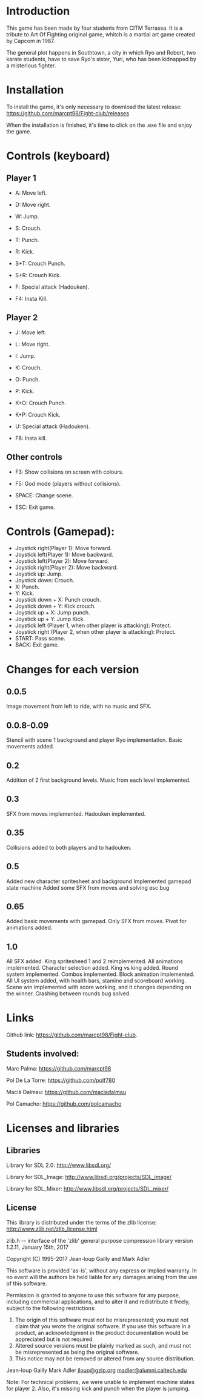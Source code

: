 # Introduction

This game has been made by four students from CITM Terrassa. It is a tribute to Art Of Fighting original game, whitch is a martial art game created by Capcom in 1987.

The general plot happens in Southtown, a city in which Ryo and Robert, two karate students, have to save Ryo's sister, Yuri, who has been kidnapped by a misterious fighter.

# Installation

To install the game, it's only necessary to download the latest release: https://github.com/marcpt98/Fight-club/releases

When the installation is finished, it's time to click on the .exe file and enjoy the game.

# Controls (keyboard)

## Player 1

- A: Move left.

- D: Move right.

- W: Jump.

- S: Crouch.

- T: Punch.

- R: Kick.

- S+T: Crouch Punch.

- S+R: Crouch Kick.

- F: Special attack (Hadouken).

- F4: Insta Kill.

## Player 2

- J: Move left.

- L: Move right.

- I: Jump.

- K: Crouch.

- O: Punch.

- P: Kick.

- K+O: Crouch Punch.

- K+P: Crouch Kick.

- U: Special attack (Hadouken).

- F8: Insta kill.

## Other controls

- F3: Show collisions on screen with colours.

- F5: God mode (players without collisions).

- SPACE: Change scene.

- ESC: Exit game.

 # Controls (Gamepad):
    
- Joystick right(Player 1): Move forward.
- Joystick left(Player 1): Move backward.
- Joystick left(Player 2): Move forward.
- Joystick right(Player 2): Move backward.
- Joystick up: Jump.
- Joystick down: Crouch.
- X: Punch.
- Y: Kick.
- Joystick down + X: Punch crouch.
- Joystick down + Y: Kick crouch.
- Joystick up + X: Jump punch.
- Joystick up + Y: Jump Kick.
- Joystick left (Player 1, when other player is attacking): Protect.
- Joystick right (Player 2, when other player is attacking): Protect.
- START: Pass scene.</br>
- BACK: Exit game.</br>

# Changes for each version

## 0.0.5

Image movement from left to ride, with no music and SFX.

## 0.0.8-0.09

Stencil with scene 1 background and player Ryo implementation. Basic movements added.

## 0.2

Addition of 2 first background levels. Music from each level implemented.

## 0.3

SFX from moves implemented. Hadouken implemented.

## 0.35

Collisions added to both players and to hadouken.

## 0.5
Added new character spritesheet and background
Implemented gamepad state machine
Added some SFX from moves and 
solving esc bug

## 0.65

Added basic movements with gamepad. Only SFX from moves.
Pivot for animations added.

## 1.0
All SFX added.
King spritesheed 1 and 2 reimplemented.
All animations implemented.
Character selection added.
King vs king added.
Round system implemented.
Combos implemented.
Block animation implemented.
All UI system added, with health bars, stamine and scoreboard working.
Scene win implemented with score working, and it changes depending on the winner.
Crashing between rounds bug solved.

# Links

Github link: https://github.com/marcpt98/Fight-club.

## Students involved:

Marc Palma: https://github.com/marcpt98

Pol De La Torre: https://github.com/polf780

Macià Dalmau: https://github.com/maciadalmau

Pol Camacho: https://github.com/polcamacho
 
# Licenses and libraries

## Libraries

Library for SDL 2.0: http://www.libsdl.org/

Library for SDL_Image: http://www.libsdl.org/projects/SDL_image/

Library for SDL_Mixer: http://www.libsdl.org/projects/SDL_mixer/

## License

This library is distributed under the terms of the zlib license:
http://www.zlib.net/zlib_license.html

zlib.h -- interface of the 'zlib' general purpose compression library
  version 1.2.11, January 15th, 2017

  Copyright (C) 1995-2017 Jean-loup Gailly and Mark Adler

  This software is provided 'as-is', without any express or implied
  warranty.  In no event will the authors be held liable for any damages
  arising from the use of this software.

  Permission is granted to anyone to use this software for any purpose,
  including commercial applications, and to alter it and redistribute it
  freely, subject to the following restrictions:

  1. The origin of this software must not be misrepresented; you must not
     claim that you wrote the original software. If you use this software
     in a product, an acknowledgment in the product documentation would be
     appreciated but is not required.
  2. Altered source versions must be plainly marked as such, and must not be
     misrepresented as being the original software.
  3. This notice may not be removed or altered from any source distribution.

  Jean-loup Gailly        Mark Adler
  jloup@gzip.org          madler@alumni.caltech.edu

Note: For technical problems, we were unable to implement machine states for player 2. Also, it's missing kick and punch when the player is jumping.
